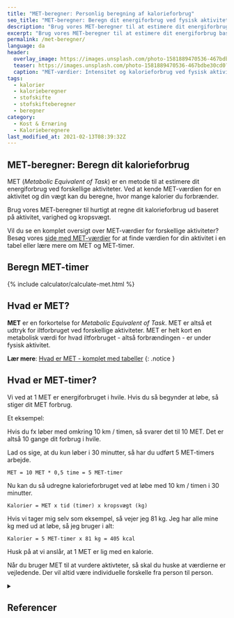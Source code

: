 ```yaml
---
title: "MET-beregner: Personlig beregning af kalorieforbrug"
seo_title: "MET-beregner: Beregn dit energiforbrug ved fysisk aktivitet"
description: "Brug vores MET-beregner til at estimere dit energiforbrug baseret på forskellige aktiviteter og din kropsvægt."
excerpt: "Brug vores MET-beregner til at estimere dit energiforbrug baseret på forskellige aktiviteter og din kropsvægt."
permalink: /met-beregner/
language: da
header:
  overlay_image: https://images.unsplash.com/photo-1581889470536-467bdbe30cd0?ixlib=rb-4.0.3&ixid=M3wxMjA3fDB8MHxwaG90by1wYWdlfHx8fGVufDB8fHx8fA%3D%3D&auto=format&fit=crop&h=630&w=1200&q=60
  teaser: https://images.unsplash.com/photo-1581889470536-467bdbe30cd0?q=80&w=3128&auto=format&fit=crop&ixlib=rb-4.0.3&ixid=M3wxMjA3fDB8MHxwaG90by1wYWdlfHx8fGVufDB8fHx8fA%3D%3D&auto=format&fit=crop&h=300&w=400&q=10
  caption: "MET-værdier: Intensitet og kalorieforbrug ved fysisk aktivitet"
tags:
  - kalorier
  - kalorieberegner
  - stofskifte
  - stofskifteberegner
  - beregner
category:
  - Kost & Ernæring
  - Kalorieberegnere
last_modified_at: 2021-02-13T08:39:32Z
---
```


## MET-beregner: Beregn dit kalorieforbrug  

MET (*Metabolic Equivalent of Task*) er en metode til at estimere dit energiforbrug ved forskellige aktiviteter. Ved at kende MET-værdien for en aktivitet og din vægt kan du beregne, hvor mange kalorier du forbrænder.  

Brug vores MET-beregner til hurtigt at regne dit kalorieforbrug ud baseret på aktivitet, varighed og kropsvægt.  

Vil du se en komplet oversigt over MET-værdier for forskellige aktiviteter? Besøg vores [side med MET-værdier](/met/) for at finde værdien for din aktivitet i en tabel eller lære mere om MET og MET-timer.  

## Beregn MET-timer

{% include calculator/calculate-met.html %}

## Hvad er MET?

**MET** er en forkortelse for _Metabolic Equivalent of Task_. MET er altså et udtryk for iltforbruget ved forskellige aktiviteter. MET er helt kort en metabolisk værdi for hvad iltforbruget - altså forbrændingen - er under fysisk aktivitet.

**Lær mere**: [Hvad er MET - komplet med tabeller](/met/)
{: .notice }

## Hvad er MET-timer?

Vi ved at 1 MET er energiforbruget i hvile. Hvis du så begynder at løbe, så stiger dit MET forbrug.

Et eksempel:

Hvis du fx løber med omkring 10 km / timen, så svarer det til 10 MET. Det er altså 10 gange dit forbrug i hvile.

Lad os sige, at du kun løber i 30 minutter, så har du udført 5 MET-timers arbejde.

    MET = 10 MET * 0,5 time = 5 MET-timer

Nu kan du så udregne kalorieforbruget ved at løbe med 10 km / timen i 30 minutter.

    Kalorier = MET x tid (timer) x kropsvægt (kg)

Hvis vi tager mig selv som eksempel, så vejer jeg 81 kg. Jeg har alle mine kg med ud at løbe, så jeg bruger i alt:

    Kalorier = 5 MET-timer x 81 kg = 405 kcal

Husk på at vi anslår, at 1 MET er lig med en kalorie.

Når du bruger MET til at vurdere aktivteter, så skal du huske at værdierne er vejledende. Der vil altid være individuelle forskelle fra person til person.

<details markdown="1" class="references">
  <summary><h2 id="references">Referencer</h2></summary>

- Wahid, A.; Manek, N.; Nichols, M.; Kelly, P.; Foster, C.; Webster, P.; Kaur, A.; Friedemann Smith, C.; Wilkins, E.; Rayner, M.; Roberts, N.; Scarborough, P. (2016).["Quantifying the Association Between Physical Activity and Cardiovascular Disease and Diabetes: A Systematic Review and Meta‐Analysis"](https://www.ncbi.nlm.nih.gov/pmc/articles/PMC5079002)._Journal of the American Heart Association_.**5**(9): e002495. doi: [10.1161/JAHA.115.002495](https://doi.org/10.1161%2FJAHA.115.002495).
</details>
